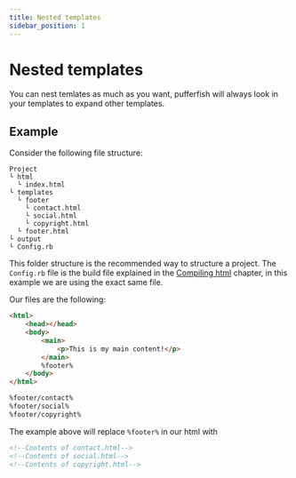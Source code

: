 ```yaml
---
title: Nested templates
sidebar_position: 1
---
```


# Nested templates
You can nest temlates as much as you want, pufferfish will always look in your templates to expand other templates.

## Example
Consider the following file structure:
```
Project
└ html
  └ index.html
└ templates
  └ footer
    └ contact.html
    └ social.html
    └ copyright.html
  └ footer.html
└ output
└ Config.rb
```

This folder structure is the recommended way to structure a project. The `Config.rb` file is the build file explained in the [Compiling html](https://pufferfish.jonaseveraert.be/docs/compiling_html#build-file) chapter, in this example we are using the exact same file.

Our files are the following:
```html title=index.html
<html>
    <head></head>
    <body>
        <main>
            <p>This is my main content!</p>
        </main>
        %footer%
    </body>
</html>
```

```html title=footer.html
%footer/contact%
%footer/social%
%footer/copyright%
```

The example above will replace `%footer%` in our html with
```html
<!--Contents of contact.html-->
<!--Contents of social.html-->
<!--Contents of copyright.html-->
```
